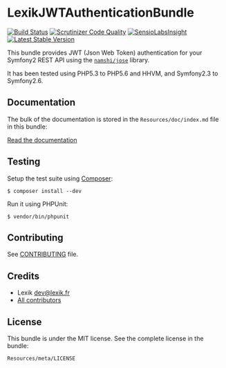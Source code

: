 LexikJWTAuthenticationBundle
============================

[![Build Status](https://travis-ci.org/lexik/LexikJWTAuthenticationBundle.svg?branch=master)](https://travis-ci.org/lexik/LexikJWTAuthenticationBundle)
[![Scrutinizer Code Quality](https://scrutinizer-ci.com/g/lexik/LexikJWTAuthenticationBundle/badges/quality-score.png?b=master)](https://scrutinizer-ci.com/g/lexik/LexikJWTAuthenticationBundle/?branch=master)
[![SensioLabsInsight](https://insight.sensiolabs.com/projects/67573b6f-e182-4394-b26a-649c323784f6/mini.png)](https://insight.sensiolabs.com/projects/67573b6f-e182-4394-b26a-649c323784f6)
[![Latest Stable Version](https://poser.pugx.org/lexik/jwt-authentication-bundle/v/stable.svg)](https://packagist.org/packages/lexik/jwt-authentication-bundle)

This bundle provides JWT (Json Web Token) authentication for your Symfony2 REST API using the [`namshi/jose`](https://github.com/namshi/jose) library.

It has been tested using PHP5.3 to PHP5.6 and HHVM, and Symfony2.3 to Symfony2.6.

Documentation
-------------

The bulk of the documentation is stored in the `Resources/doc/index.md` file in this bundle:

[Read the documentation](Resources/doc/index.md)

Testing
-------

Setup the test suite using [Composer](http://getcomposer.org/):

    $ composer install --dev

Run it using PHPUnit:

    $ vendor/bin/phpunit

Contributing
------------

See [CONTRIBUTING](CONTRIBUTING.md) file.


Credits
-------

* Lexik <dev@lexik.fr>
* [All contributors](https://github.com/lexik/LexikJWTAuthenticationBundle/graphs/contributors)

License
-------

This bundle is under the MIT license. See the complete license in the bundle:

    Resources/meta/LICENSE
